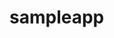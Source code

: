 # sampleapp


<!-- https://user-images.githubusercontent.com/44963465/218957700-f28ca980-3d95-4460-a932-0fab63a8cfcf.mp4 -->

